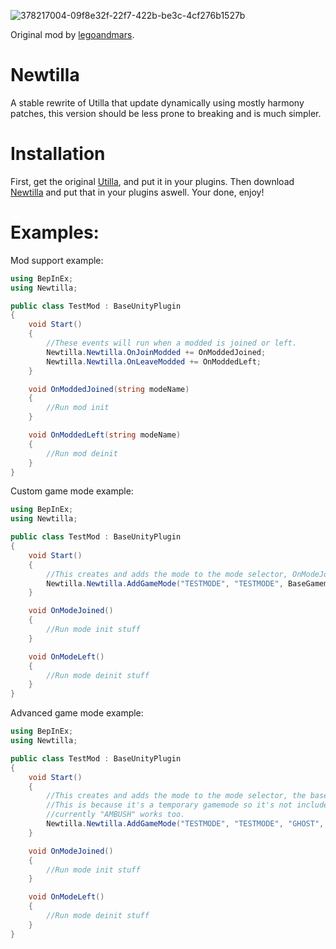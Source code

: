 ![378217004-09f8e32f-22f7-422b-be3c-4cf276b1527b](https://github.com/user-attachments/assets/1736c692-0d27-46ca-b862-9eae41d56b7a)


Original mod by [legoandmars](https://github.com/legoandmars/Utilla).

# Newtilla
A stable rewrite of Utilla that update dynamically using mostly harmony patches, this version should be less prone to breaking and is much simpler.

# Installation
First, get the original [Utilla](https://github.com/legoandmars/Utilla), and put it in your plugins. Then download [Newtilla](https://github.com/Loafiat/Newtilla/releases) and put that in your plugins aswell. Your done, enjoy!

# Examples:

Mod support example:
```cs
using BepInEx;
using Newtilla;

public class TestMod : BaseUnityPlugin
{
    void Start()
    {
        //These events will run when a modded is joined or left.
        Newtilla.Newtilla.OnJoinModded += OnModdedJoined;
        Newtilla.Newtilla.OnLeaveModded += OnModdedLeft;
    }

    void OnModdedJoined(string modeName)
    {
        //Run mod init
    }

    void OnModdedLeft(string modeName)
    {
        //Run mod deinit
    }
}

```

Custom game mode example:
```cs
using BepInEx;
using Newtilla;

public class TestMod : BaseUnityPlugin
{
    void Start()
    {
        //This creates and adds the mode to the mode selector, OnModeJoined and OnModeLeft aren't required.
        Newtilla.Newtilla.AddGameMode("TESTMODE", "TESTMODE", BaseGamemode.HUNT, false, OnModeJoined, OnModeLeft);
    }

    void OnModeJoined()
    {
        //Run mode init stuff
    }

    void OnModeLeft()
    {
        //Run mode deinit stuff
    }
}
```
Advanced game mode example:
```cs
using BepInEx;
using Newtilla;

public class TestMod : BaseUnityPlugin
{
    void Start()
    {
        //This creates and adds the mode to the mode selector, the base gamemode is replaced with "GHOST" here.
        //This is because it's a temporary gamemode so it's not included by default to avoid issues in the future
        //currently "AMBUSH" works too.
        Newtilla.Newtilla.AddGameMode("TESTMODE", "TESTMODE", "GHOST", false, OnModeJoined, OnModeLeft);
    }

    void OnModeJoined()
    {
        //Run mode init stuff
    }

    void OnModeLeft()
    {
        //Run mode deinit stuff
    }
}
```
